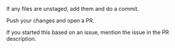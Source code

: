 If any files are unstaged, add them and do a commit.

Push your changes and open a PR.

If you started this based on an issue, mention the issue in the PR description.

